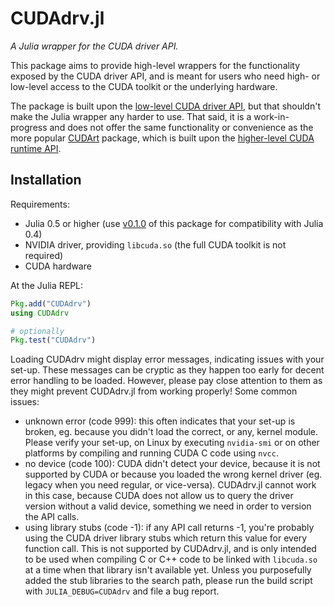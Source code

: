 # CUDAdrv.jl

*A Julia wrapper for the CUDA driver API.*

This package aims to provide high-level wrappers for the functionality exposed by the CUDA
driver API, and is meant for users who need high- or low-level access to the CUDA toolkit or
the underlying hardware.

The package is built upon the [low-level CUDA driver
API](http://docs.nvidia.com/cuda/cuda-driver-api/), but that shouldn't make the Julia
wrapper any harder to use. That said, it is a work-in-progress and does not offer the same
functionality or convenience as the more popular
[CUDArt](https://github.com/JuliaGPU/CUDArt.jl) package, which is built upon the
[higher-level CUDA runtime API](http://docs.nvidia.com/cuda/cuda-runtime-api/).


## Installation

Requirements:

* Julia 0.5 or higher (use
  [v0.1.0](https://github.com/JuliaGPU/CUDAdrv.jl/releases/tag/v0.1.0) of this package
  for compatibility with Julia 0.4)
* NVIDIA driver, providing `libcuda.so` (the full CUDA toolkit is not required)
* CUDA hardware

At the Julia REPL:

```julia
Pkg.add("CUDAdrv")
using CUDAdrv

# optionally
Pkg.test("CUDAdrv")
```

Loading CUDAdrv might display error messages, indicating issues with your set-up. These
messages can be cryptic as they happen too early for decent error handling to be loaded.
However, please pay close attention to them as they might prevent CUDAdrv.jl from working
properly! Some common issues:

* unknown error (code 999): this often indicates that your set-up is broken, eg. because you
  didn't load the correct, or any, kernel module. Please verify your set-up, on Linux by
  executing `nvidia-smi` or on other platforms by compiling and running CUDA C code using
  `nvcc`.
* no device (code 100): CUDA didn't detect your device, because it is not supported by CUDA
  or because you loaded the wrong kernel driver (eg. legacy when you need regular, or
  vice-versa). CUDAdrv.jl cannot work in this case, because CUDA does not allow us to query
  the driver version without a valid device, something we need in order to version the API
  calls.
* using library stubs (code -1): if any API call returns -1, you're probably using the CUDA
  driver library stubs which return this value for every function call. This is not
  supported by CUDAdrv.jl, and is only intended to be used when compiling C or C++ code to
  be linked with `libcuda.so` at a time when that library isn't available yet. Unless you
  purposefully added the stub libraries to the search path, please run the build script with
  `JULIA_DEBUG=CUDAdrv` and file a bug report.
